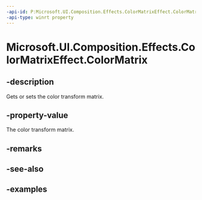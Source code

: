 ```yaml
---
-api-id: P:Microsoft.UI.Composition.Effects.ColorMatrixEffect.ColorMatrix
-api-type: winrt property
---
```


<!-- Property syntax.
public Matrix5x4 ColorMatrix { get;  set; }
-->

# Microsoft.UI.Composition.Effects.ColorMatrixEffect.ColorMatrix

## -description
Gets or sets the color transform matrix.

## -property-value
The color transform matrix.

## -remarks

## -see-also

## -examples

